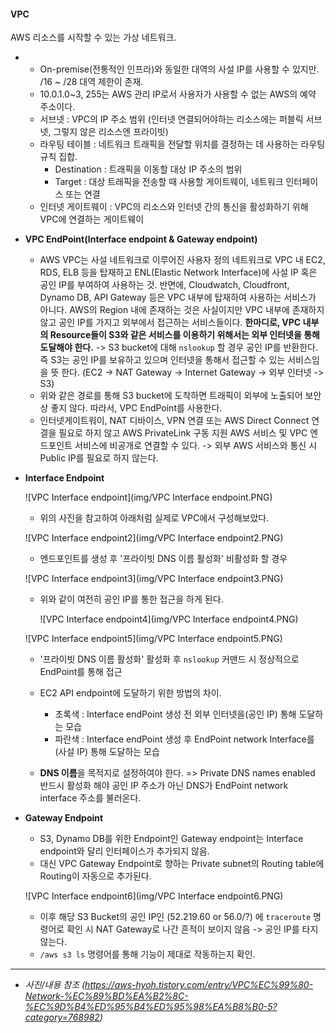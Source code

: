 #### **VPC** 

AWS 리소스를 시작할 수 있는 가상 네트워크.

* - On-premise(전통적인 인프라)와 동일한 대역의 사설 IP를 사용할 수 있지만. 
    /16 ~ /28 대역 제한이 존재.
  - 10.0.1.0~3, 255는 AWS 관리 IP로서 사용자가 사용할 수 없는 AWS의 예약 주소이다.
  
  * 서브넷 : VPC의 IP 주소 범위 (인터넷 연결되어야하는 리소스에는 퍼블릭 서브넷, 그렇지 않은 리소스엔 프라이빗)
  * 라우팅 테이블 : 네트워크 트래픽을 전달할 위치를 결정하는 데 사용하는 라우팅 규칙 집합.
    * Destination : 트래픽을 이동할 대상 IP 주소의 범위
    * Target : 대상 트래픽을 전송할 때 사용할 게이트웨이, 네트워크 인터페이스 또는 연결
  * 인터넷 게이트웨이 : VPC의 리소스와 인터넷 간의 통신을 활성화하기 위해 VPC에 연결하는 게이트웨이
  
* **VPC EndPoint(Interface endpoint & Gateway endpoint)**

  * AWS VPC는 사설 네트워크로 이루어진 사용자 정의 네트워크로 VPC 내 EC2, RDS, ELB 등을 탑재하고 ENL(Elastic Network Interface)에 사설 IP 혹은 공인 IP를 부여하여 사용하는 것.
    반면에, Cloudwatch, Cloudfront, Dynamo DB, API Gateway 등은 VPC 내부에 탑재하여 사용하는 서비스가 아니다. AWS의 Region 내에 존재하는 것은 사실이지만 VPC 내부에 존재하지 않고 공인 IP를 가지고 외부에서 접근하는 서비스들이다. 
    **한마디로, VPC 내부의 Resource들이 S3와 같은 서비스를 이용하기 위해서는 외부 인터넷을 통해 도달해야 한다.**
    -> S3 bucket에 대해 `nslookup` 할 경우 공인 IP를 반환한다. 즉 S3는 공인 IP를 보유하고 있으며 인터넷을 통해서 접근할 수 있는 서비스임을 뜻 한다.
    (EC2 -> NAT Gateway -> Internet Gateway -> 외부 인터넷 -> S3)
  * 위와 같은 경로를 통해 S3 bucket에 도착하면 트래픽이 외부에 노출되어 보안상 좋지 않다.
    따라서, VPC EndPoint를 사용한다.
  * 인터넷게이트워이, NAT 디바이스, VPN 연결 또는 AWS Direct Connect 연결을 필요로 하지 않고 AWS PrivateLink 구동 지원 AWS 서비스 및 VPC 엔드포인트 서비스에 비공개로 연결할 수 있다.
    -> 외부 AWS 서비스와 통신 시 Public IP를 필요로 하지 않는다.

* **Interface Endpoint**

  

  ![VPC Interface endpoint](img/VPC Interface endpoint.PNG)

  * 위의 사진을 참고하여 아래처럼 실제로 VPC에서 구성해보았다.

  ![VPC Interface endpoint2](img/VPC Interface endpoint2.PNG)

  * 엔드포인트를 생성 후 '프라이빗 DNS 이름 활성화' 비활성화 할 경우

  ![VPC Interface endpoint3](img/VPC Interface endpoint3.PNG)

  * 위와 같이 여전히 공인 IP를 통한 접근을 하게 된다.

    ![VPC Interface endpoint4](img/VPC Interface endpoint4.PNG)

  ![VPC Interface endpoint5](img/VPC Interface endpoint5.PNG)

  * '프라이빗 DNS 이름 활성화' 활성화 후 `nslookup` 커맨드 시 정상적으로 EndPoint를 통해 접근

  * EC2 API endpoint에 도달하기 위한 방법의 차이.
    * 초록색 : Interface endPoint 생성 전 외부 인터넷을(공인 IP)  통해 도달하는 모습
    * 파란색 : Interface endPoint 생성 후 EndPoint network Interface를 (사설 IP) 통해 도달하는 모습
  * **DNS 이름**을 목적지로 설정하여야 한다. 
    => Private DNS names enabled 반드시 활성화 해야 공인 IP 주소가 아닌 DNS가 EndPoint network interface 주소를 불러온다.

* **Gateway Endpoint**

  * S3, Dynamo DB를 위한 Endpoint인 Gateway endpoint는 Interface endpoint와 달리 인터페이스가 추가되지 않음.
  * 대신 VPC Gateway Endpoint로 향하는 Private subnet의 Routing table에 Routing이 자동으로 추가된다.

  ![VPC Interface endpoint6](img/VPC Interface endpoint6.PNG)

  * 이후 해당 S3 Bucket의 공인 IP인 (52.219.60 or 56.0/?) 에 `traceroute` 명령어로 확인 시 NAT Gateway로 나간 흔적이 보이지 않음 -> 공인 IP를 타지 않는다.
  * `/aws s3 ls` 명령어를 통해 기능이 제대로 작동하는지 확인.


---































* *사진/내용 참조 (https://aws-hyoh.tistory.com/entry/VPC%EC%99%80-Network-%EC%89%BD%EA%B2%8C-%EC%9D%B4%ED%95%B4%ED%95%98%EA%B8%B0-5?category=768982)*

